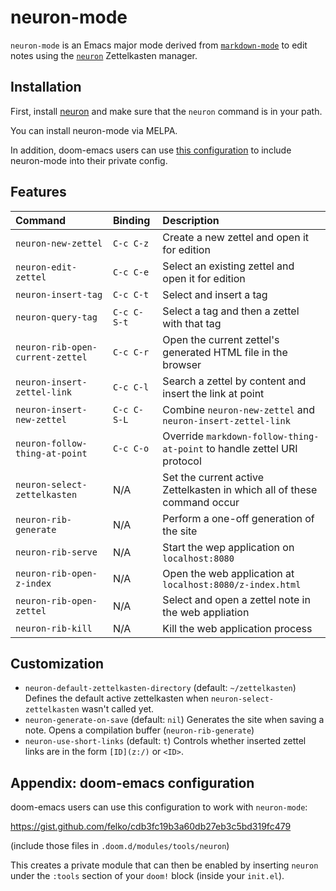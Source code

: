 # neuron-mode

`neuron-mode` is an Emacs major mode derived from [`markdown-mode`](https://jblevins.org/projects/markdown-mode/)
to edit notes using the [`neuron`](https://neuron.zettel.page/) Zettelkasten manager.

## Installation

First, install [neuron](https://neuron.zettel.page/2011501.html) and
make sure that the `neuron` command is in your path.

You can install neuron-mode via MELPA.

In addition, doom-emacs users can use [this configuration](#appendix-doom-emacs-configuration)
to include neuron-mode into their private config.

## Features

| Command                          | Binding     | Description                                                             |
| :------------------------------- | :---------- | :---------------------------------------------------------------------- |
| `neuron-new-zettel`              | `C-c C-z`   | Create a new zettel and open it for edition                             |
| `neuron-edit-zettel`             | `C-c C-e`   | Select an existing zettel and open it for edition                       |
| `neuron-insert-tag`              | `C-c C-t`   | Select and insert a tag                                                 |
| `neuron-query-tag`               | `C-c C-S-t` | Select a tag and then a zettel with that tag                            |
| `neuron-rib-open-current-zettel` | `C-c C-r`   | Open the current zettel's generated HTML file in the browser            |
| `neuron-insert-zettel-link`      | `C-c C-l`   | Search a zettel by content and insert the link at point                 |
| `neuron-insert-new-zettel`       | `C-c C-S-L` | Combine `neuron-new-zettel` and `neuron-insert-zettel-link`             |
| `neuron-follow-thing-at-point`   | `C-c C-o`   | Override `markdown-follow-thing-at-point` to handle zettel URI protocol |
| `neuron-select-zettelkasten`     | N/A         | Set the current active Zettelkasten in which all of these command occur |
| `neuron-rib-generate`            | N/A         | Perform a one-off generation of the site                                |
| `neuron-rib-serve`               | N/A         | Start the wep application on `localhost:8080`                           |
| `neuron-rib-open-z-index`        | N/A         | Open the web application at `localhost:8080/z-index.html`               |
| `neuron-rib-open-zettel`         | N/A         | Select and open a zettel note in the web appliation                     |
| `neuron-rib-kill`                | N/A         | Kill the web application process                                        |

## Customization

- `neuron-default-zettelkasten-directory` (default: `~/zettelkasten`)
  Defines the default active zettelkasten when `neuron-select-zettelkasten`
  wasn't called yet.
- `neuron-generate-on-save` (default: `nil`)
  Generates the site when saving a note. Opens a compilation buffer
  (`neuron-rib-generate`)
- `neuron-use-short-links` (default: `t`)
  Controls whether inserted zettel links are in the form `[ID](z:/)` or
  `<ID>`.

## Appendix: doom-emacs configuration

doom-emacs users can use this configuration to work with `neuron-mode`:

<https://gist.github.com/felko/cdb3fc19b3a60db27eb3c5bd319fc479>

(include those files in `.doom.d/modules/tools/neuron`)

This creates a private module that can then be enabled by
inserting `neuron` under the `:tools` section of your `doom!`
block (inside your `init.el`).
